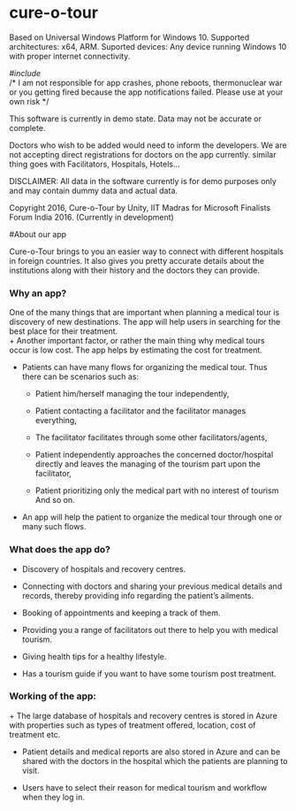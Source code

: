 # cure-o-tour

Based on Universal Windows Platform for Windows 10.
Supported architectures: x64, ARM.
Suported devices: Any device running Windows 10 with proper internet connectivity.

*#include*<br>
/* I am not responsible for app crashes, phone reboots, thermonuclear war or you getting fired because the app notifications failed.
Please use at your own risk */

This software is currently in demo state. Data may not be accurate or complete.

Doctors who wish to be added would need to inform the developers. We are not accepting direct registrations for doctors on the app currently.
similar thing goes with Facilitators, Hospitals, Hotels... 

DISCLAIMER:
All data in the software currently is for demo purposes only and may contain dummy data and actual data.

Copyright 2016, Cure-o-Tour by Unity, IIT Madras for Microsoft Finalists Forum India 2016.
(Currently in development)

#About our app

Cure-o-Tour brings to you an easier way to connect with different hospitals in foreign countries. It also
gives you pretty accurate details about the institutions along with their history and the doctors they can
provide.

<h3>Why an app?</h3>
 One of the many things that are important when planning a medical tour is discovery of new
destinations. The app will help users in searching for the best place for their treatment.<br>
+ Another important factor, or rather the main thing why medical tours occur is low cost. The app helps by estimating the cost for treatment.<br>

+ Patients can have many flows for organizing the medical tour. Thus there can be scenarios such as:<br>

    + Patient him/herself managing the tour independently,<br>
    
    + Patient contacting a facilitator and the facilitator manages everything,<br>
    
    + The facilitator facilitates through some other facilitators/agents,<br>
    
    + Patient independently approaches the concerned doctor/hospital directly and leaves the
        managing of the tourism part upon the facilitator,<br>
    
    + Patient prioritizing only the medical part with no interest of tourism
        And so on.<br>

+ An app will help the patient to organize the medical tour through one or many such flows.

<h3>What does the app do?</h3>

+ Discovery of hospitals and recovery centres.<br>

+ Connecting with doctors and sharing your previous medical details and records, thereby providing info regarding the patient’s ailments.<br>

+ Booking of appointments and keeping a track of them.<br>

+ Providing you a range of facilitators out there to help you with medical tourism.<br>

+ Giving health tips for a healthy lifestyle.<br>

+ Has a tourism guide if you want to have some tourism post treatment.<br>


<h3>Working of the app:</h3>
+ The large database of hospitals and recovery centres is stored in Azure with properties such as types of treatment offered, location, cost of treatment etc.<br>

+ Patient details and medical reports are also stored in Azure and can be shared with the doctors in the hospital which the patients are planning to visit.<br>

+ Users have to select their reason for medical tourism and workflow when they log in.<br>
